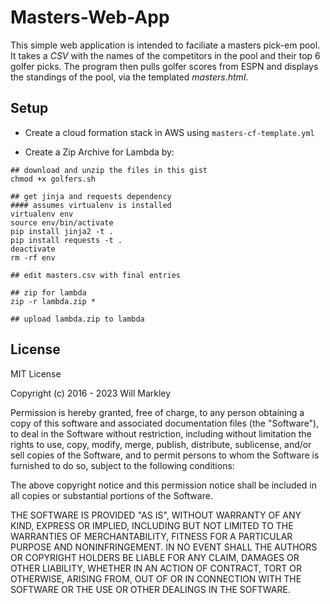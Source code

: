 # Masters-Web-App

This simple web application is intended to faciliate a masters pick-em pool.  It takes a *CSV* with the names of the competitors in the pool and their top 6 golfer picks.  The program then pulls golfer scores from ESPN and displays the standings of the pool, via the templated *masters.html*.

## Setup

* Create a cloud formation stack in AWS using `masters-cf-template.yml`

* Create a Zip Archive for Lambda by:

```
## download and unzip the files in this gist
chmod +x golfers.sh

## get jinja and requests dependency
#### assumes virtualenv is installed
virtualenv env
source env/bin/activate
pip install jinja2 -t .
pip install requests -t .
deactivate
rm -rf env

## edit masters.csv with final entries

## zip for lambda
zip -r lambda.zip *

## upload lambda.zip to lambda
```

## License

MIT License

Copyright (c) 2016 - 2023 Will Markley

Permission is hereby granted, free of charge, to any person obtaining a copy
of this software and associated documentation files (the "Software"), to deal
in the Software without restriction, including without limitation the rights
to use, copy, modify, merge, publish, distribute, sublicense, and/or sell
copies of the Software, and to permit persons to whom the Software is
furnished to do so, subject to the following conditions:

The above copyright notice and this permission notice shall be included in all
copies or substantial portions of the Software.

THE SOFTWARE IS PROVIDED "AS IS", WITHOUT WARRANTY OF ANY KIND, EXPRESS OR
IMPLIED, INCLUDING BUT NOT LIMITED TO THE WARRANTIES OF MERCHANTABILITY,
FITNESS FOR A PARTICULAR PURPOSE AND NONINFRINGEMENT. IN NO EVENT SHALL THE
AUTHORS OR COPYRIGHT HOLDERS BE LIABLE FOR ANY CLAIM, DAMAGES OR OTHER
LIABILITY, WHETHER IN AN ACTION OF CONTRACT, TORT OR OTHERWISE, ARISING FROM,
OUT OF OR IN CONNECTION WITH THE SOFTWARE OR THE USE OR OTHER DEALINGS IN THE
SOFTWARE.
